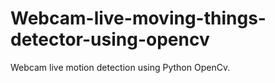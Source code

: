 # Webcam-live-moving-things-detector-using-opencv
Webcam live motion detection using Python OpenCv.
